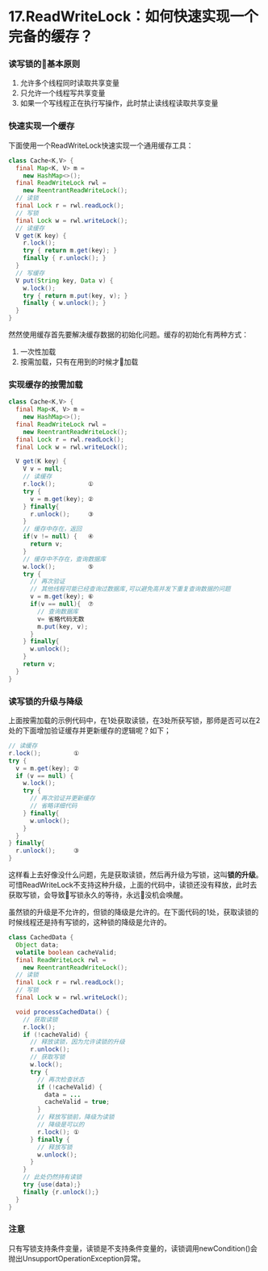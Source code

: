 # 17.ReadWriteLock：如何快速实现一个完备的缓存？

### 读写锁的基本原则

1. 允许多个线程同时读取共享变量
2. 只允许一个线程写共享变量
3. 如果一个写线程正在执行写操作，此时禁止读线程读取共享变量

### 快速实现一个缓存

下面使用一个ReadWriteLock快速实现一个通用缓存工具：

```Java
class Cache<K,V> {
  final Map<K, V> m =
    new HashMap<>();
  final ReadWriteLock rwl =
    new ReentrantReadWriteLock();
  // 读锁
  final Lock r = rwl.readLock();
  // 写锁
  final Lock w = rwl.writeLock();
  // 读缓存
  V get(K key) {
    r.lock();
    try { return m.get(key); }
    finally { r.unlock(); }
  }
  // 写缓存
  V put(String key, Data v) {
    w.lock();
    try { return m.put(key, v); }
    finally { w.unlock(); }
  }
}
```

然然使用缓存首先要解决缓存数据的初始化问题。缓存的初始化有两种方式：
1. 一次性加载
2. 按需加载，只有在用到的时候才加载

### 实现缓存的按需加载

```Java
class Cache<K,V> {
  final Map<K, V> m =
    new HashMap<>();
  final ReadWriteLock rwl =
    new ReentrantReadWriteLock();
  final Lock r = rwl.readLock();
  final Lock w = rwl.writeLock();

  V get(K key) {
    V v = null;
    // 读缓存
    r.lock();         ①
    try {
      v = m.get(key); ②
    } finally{
      r.unlock();     ③
    }
    // 缓存中存在，返回
    if(v != null) {   ④
      return v;
    }  
    // 缓存中不存在，查询数据库
    w.lock();         ⑤
    try {
      // 再次验证
      // 其他线程可能已经查询过数据库,可以避免高并发下重复查询数据的问题
      v = m.get(key); ⑥
      if(v == null){  ⑦
        // 查询数据库
        v= 省略代码无数
        m.put(key, v);
      }
    } finally{
      w.unlock();
    }
    return v;
  }
}
```
 ### 读写锁的升级与降级

 上面按需加载的示例代码中，在1处获取读锁，在3处所获写锁，那师是否可以在2处的下面增加验证缓存并更新缓存的逻辑呢？如下；

 ```Java
 // 读缓存
 r.lock();         ①
 try {
   v = m.get(key); ②
   if (v == null) {
     w.lock();
     try {
       // 再次验证并更新缓存
       // 省略详细代码
     } finally{
       w.unlock();
     }
   }
 } finally{
   r.unlock();     ③
 }
 ```
这样看上去好像没什么问题，先是获取读锁，然后再升级为写锁，这叫**锁的升级**。可惜ReadWriteLock不支持这种升级，上面的代码中，读锁还没有释放，此时去获取写锁，会导致写锁永久的等待，永远没机会唤醒。

虽然锁的升级是不允许的，但锁的降级是允许的。在下面代码的1处，获取读锁的时候线程还是持有写锁的，这种锁的降级是允许的。

```Java
class CachedData {
  Object data;
  volatile boolean cacheValid;
  final ReadWriteLock rwl =
    new ReentrantReadWriteLock();
  // 读锁  
  final Lock r = rwl.readLock();
  // 写锁
  final Lock w = rwl.writeLock();

  void processCachedData() {
    // 获取读锁
    r.lock();
    if (!cacheValid) {
      // 释放读锁，因为允许读锁的升级
      r.unlock();
      // 获取写锁
      w.lock();
      try {
        // 再次检查状态  
        if (!cacheValid) {
          data = ...
          cacheValid = true;
        }
        // 释放写锁前，降级为读锁
        // 降级是可以的
        r.lock(); ①
      } finally {
        // 释放写锁
        w.unlock();
      }
    }
    // 此处仍然持有读锁
    try {use(data);}
    finally {r.unlock();}
  }
}
```

### 注意
只有写锁支持条件变量，读锁是不支持条件变量的，读锁调用newCondition()会抛出UnsupportOperationException异常。
